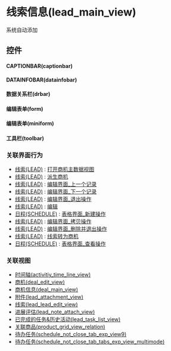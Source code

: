 # 线索信息(lead_main_view)  <!-- {docsify-ignore-all} -->


系统自动添加



## 控件
#### CAPTIONBAR(captionbar)
#### DATAINFOBAR(datainfobar)
#### 数据关系栏(drbar)
#### 编辑表单(form)
#### 编辑表单(miniform)
#### 工具栏(toolbar)


### 关联界面行为
  * [线索(LEAD)](module/crm/lead) : [打开商机主数据视图](module/crm/lead#界面行为)
  * [线索(LEAD)](module/crm/lead) : [派生商机](module/crm/lead#界面行为)
  * [线索(LEAD)](module/crm/lead) : [编辑界面_上一个记录](module/crm/lead#界面行为)
  * [线索(LEAD)](module/crm/lead) : [编辑界面_下一个记录](module/crm/lead#界面行为)
  * [线索(LEAD)](module/crm/lead) : [编辑界面_退出操作](module/crm/lead#界面行为)
  * [线索(LEAD)](module/crm/lead) : [编辑](module/crm/lead#界面行为)
  * [日程(SCHEDULE)](module/crm/schedule) : [表格界面_新建操作](module/crm/schedule#界面行为)
  * [线索(LEAD)](module/crm/lead) : [编辑界面_拷贝操作](module/crm/lead#界面行为)
  * [线索(LEAD)](module/crm/lead) : [编辑界面_删除并退出操作](module/crm/lead#界面行为)
  * [线索(LEAD)](module/crm/lead) : [线索转为商机](module/crm/lead#界面行为)
  * [日程(SCHEDULE)](module/crm/schedule) : [表格界面_查看操作](module/crm/schedule#界面行为)

### 关联视图
  * [时间轴(activitiy_time_line_view)](app/view/activitiy_time_line_view)
  * [商机(deal_edit_view)](app/view/deal_edit_view)
  * [商机信息(deal_main_view)](app/view/deal_main_view)
  * [附件(lead_attachment_view)](app/view/lead_attachment_view)
  * [线索(lead_lead_edit_view)](app/view/lead_lead_edit_view)
  * [进展评估(lead_note_attach_view)](app/view/lead_note_attach_view)
  * [已完成的任务&历史活动(lead_task_list_view)](app/view/lead_task_list_view)
  * [关联商品(product_grid_view_relation)](app/view/product_grid_view_relation)
  * [待办任务(schedule_not_close_tab_exp_view9)](app/view/schedule_not_close_tab_exp_view9)
  * [待办任务(schedule_not_close_tab_tabs_exp_view_multimode)](app/view/schedule_not_close_tab_tabs_exp_view_multimode)

<script>
 const { createApp } = Vue
  createApp({
    data() {
      return {

      }
    }
  }).use(ElementPlus).mount('#app')
</script>